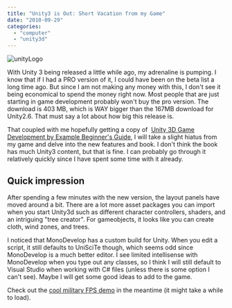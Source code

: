 ```yaml
---
title: "Unity3 is Out: Short Vacation from my Game"
date: "2010-09-29"
categories: 
  - "computer"
  - "unity3d"
---
```


![](/images/unityLogo.jpg "unityLogo")

With Unity 3 being released a little while ago, my adrenaline is pumping. I know that if I had a PRO version of it, I could have been on the beta list a long time ago. But since I am not making any money with this, I don't see it being economical to spend the money right now. Most people that are just starting in game development probably won't buy the pro version. The download is 403 MB, which is WAY bigger than the 167MB download for Unity2.6. That must say a lot about how big this release is.

That coupled with me hopefully getting a copy of  [Unity 3D Game Development by Example Beginner's Guide](https://www.packtpub.com/unity-3d-game-development-by-example-beginners-guide/book), I will take a slight hiatus from my game and delve into the new features and book. I don't think the book has much Unity3 content, but that is fine. I can probably go through it relatively quickly since I have spent some time with it already.

## Quick impression

After spending a few minutes with the new version, the layout panels have moved around a bit. There are a lot more asset packages you can import when you start Unity3d such as different character controllers, shaders, and an intriguing "tree creator". For gameobjects, it looks like you can create cloth, wind zones, and trees.

I noticed that MonoDevelop has a custom build for Unity. When you edit a script, it still defaults to UniSciTe though, which seems odd since MonoDevelop is a much better editor. I see limited intellisense with MonoDevelop when you type out any classes, so I think I will still default to Visual Studio when working with C# files (unless there is some option I can't see). Maybe I will get some good ideas to add to the game.

Check out the [cool military FPS demo](http://unity3d.com/gallery/live-demos/index.html#bootcamp) in the meantime (it might take a while to load).
